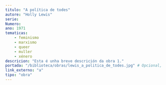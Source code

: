 ```yaml
---
titulo: "A política de todes"
autore: "Holly Lewis"
serie:
Numero:
ano: 1971
tematicas:
    - feminismo
    - marxismo
    - queer
    - muller
    - xénero
descricion: "Esta é unha breve descrición da obra 1."
portada: "/biblioteca/obras/lewis_a_politica_de_todes.jpg" # Opcional, imaxe da portada
link_externo: "a"
tipo: "obra"
---
```



